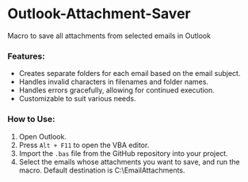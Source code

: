 # Outlook-Attachment-Saver
Macro to save all attachments from selected emails in Outlook

###  **Features:**
- Creates separate folders for each email based on the email subject.
- Handles invalid characters in filenames and folder names.
- Handles errors gracefully, allowing for continued execution.
- Customizable to suit various needs.

###  **How to Use:**
1. Open Outlook.
2. Press `Alt + F11` to open the VBA editor.
3. Import the `.bas` file from the GitHub repository into your project.
4. Select the emails whose attachments you want to save, and run the macro. Default destination is C:\EmailAttachments.
